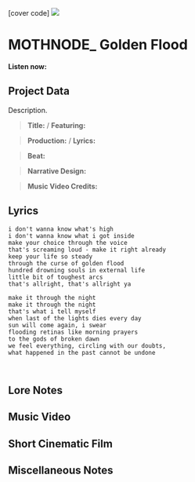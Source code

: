 [cover code] ![](57175019_319474918741616_8502199518755923887_n.jpg)

# MOTHNODE_ Golden Flood

**Listen now:** 

## Project Data

Description.

> **Title:**  / **Featuring:** 

> **Production:**  / **Lyrics:** 

> **Beat:**

> **Narrative Design:**

> **Music Video Credits:**


## Lyrics

```
i don't wanna know what's high
i don't wanna know what i got inside
make your choice through the voice
that's screaming loud - make it right already
keep your life so steady 
through the curse of golden flood
hundred drowning souls in external life
little bit of toughest arcs
that's allright, that's allright ya

make it through the night
make it through the night
that's what i tell myself 
when last of the lights dies every day
sun will come again, i swear
flooding retinas like morning prayers
to the gods of broken dawn
we feel everything, circling with our doubts,
what happened in the past cannot be undone



```

## Lore Notes

## Music Video

## Short Cinematic Film

## Miscellaneous Notes

